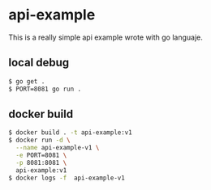 # api-example

This is a really simple api example wrote with go languaje.

## local debug

```bash
$ go get .
$ PORT=8081 go run .
```

## docker build

```bash
$ docker build . -t api-example:v1
$ docker run -d \
  --name api-example-v1 \
  -e PORT=8081 \
  -p 8081:8081 \
  api-example:v1
$ docker logs -f  api-example-v1
```

